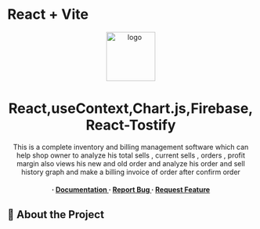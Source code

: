 # React + Vite
<div align='center'>

<img src=https://imagetolink.com/ib/pC3hJ5q5qn alt="logo" width=100 height=100 ></img>

<h1>React,useContext,Chart.js,Firebase,React-Tostify</h1>
<p>This is a complete inventory and billing management software which can help shop owner to analyze his total sells , current sells , orders , profit margin also views his new and old order and analyze his order and sell history graph and make a billing invoice of order after confirm order</p>

<h4> <span> · </span> <a href="https://github.com/Umar2838/I-click-inventory/blob/master/README.md"> Documentation </a> <span> · </span> <a href="https://github.com/Umar2838/I-click-inventory/issues"> Report Bug </a> <span> · </span> <a href="https://github.com/Umar2838/I-click-inventory/issues"> Request Feature </a> </h4>


</div>

## :star2: About the Project
